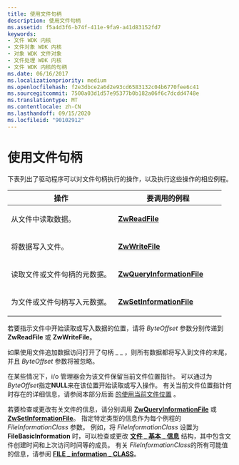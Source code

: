```yaml
---
title: 使用文件句柄
description: 使用文件句柄
ms.assetid: f5a4d3f6-b74f-411e-9fa9-a41d83152fd7
keywords:
- 文件 WDK 内核
- 文件对象 WDK 内核
- 对象 WDK 文件对象
- 文件处理 WDK 内核
- 文件 WDK 内核的句柄
ms.date: 06/16/2017
ms.localizationpriority: medium
ms.openlocfilehash: f2e3dbce2a6d2e93cd6583132c04b6770fee6c41
ms.sourcegitcommit: 7500a03d1d57e95377b0b182a06f6c7dcdd4748e
ms.translationtype: MT
ms.contentlocale: zh-CN
ms.lasthandoff: 09/15/2020
ms.locfileid: "90102912"
---
```

# <a name="using-a-file-handle"></a>使用文件句柄





下表列出了驱动程序可以对文件句柄执行的操作，以及执行这些操作的相应例程。

<table>
<colgroup>
<col width="50%" />
<col width="50%" />
</colgroup>
<thead>
<tr class="header">
<th>操作</th>
<th>要调用的例程</th>
</tr>
</thead>
<tbody>
<tr class="odd">
<td><p>从文件中读取数据。</p></td>
<td><p><a href="/windows-hardware/drivers/ddi/ntifs/nf-ntifs-ntreadfile" data-raw-source="[&lt;strong&gt;ZwReadFile&lt;/strong&gt;](/windows-hardware/drivers/ddi/ntifs/nf-ntifs-ntreadfile)"><strong>ZwReadFile</strong></a></p></td>
</tr>
<tr class="even">
<td><p>将数据写入文件。</p></td>
<td><p><a href="/windows-hardware/drivers/ddi/ntifs/nf-ntifs-ntwritefile" data-raw-source="[&lt;strong&gt;ZwWriteFile&lt;/strong&gt;](/windows-hardware/drivers/ddi/ntifs/nf-ntifs-ntwritefile)"><strong>ZwWriteFile</strong></a></p></td>
</tr>
<tr class="odd">
<td><p>读取文件或文件句柄的元数据。</p></td>
<td><p><a href="/windows-hardware/drivers/ddi/ntifs/nf-ntifs-ntqueryinformationfile" data-raw-source="[&lt;strong&gt;ZwQueryInformationFile&lt;/strong&gt;](/windows-hardware/drivers/ddi/ntifs/nf-ntifs-ntqueryinformationfile)"><strong>ZwQueryInformationFile</strong></a></p></td>
</tr>
<tr class="even">
<td><p>为文件或文件句柄写入元数据。</p></td>
<td><p><a href="/windows-hardware/drivers/ddi/ntifs/nf-ntifs-ntsetinformationfile" data-raw-source="[&lt;strong&gt;ZwSetInformationFile&lt;/strong&gt;](/windows-hardware/drivers/ddi/ntifs/nf-ntifs-ntsetinformationfile)"><strong>ZwSetInformationFile</strong></a></p></td>
</tr>
</tbody>
</table>

 

若要指示文件中开始读取或写入数据的位置，请将 *ByteOffset* 参数分别传递到 **ZwReadFile** 或 **ZwWriteFile**。

如果使用文件追加数据访问打开了句柄 \_ \_ ，则所有数据都将写入到文件的末尾，并且 *ByteOffset* 参数将被忽略。

在某些情况下，i/o 管理器会为该文件保留当前文件位置指针。 可以通过为*ByteOffset*指定**NULL**来在该位置开始读取或写入操作。 有关当前文件位置指针何时存在的详细信息，请参阅本部分后面 [的使用当前文件位置](using-the-current-file-position.md) 。

若要检查或更改有关文件的信息，请分别调用 [**ZwQueryInformationFile**](/windows-hardware/drivers/ddi/ntifs/nf-ntifs-ntqueryinformationfile) 或 [**ZwSetInformationFile**](/windows-hardware/drivers/ddi/ntifs/nf-ntifs-ntsetinformationfile)。 指定特定类型的信息作为每个例程的 *FileInformationClass* 参数。 例如，将 *FileInformationClass* 设置为 **FileBasicInformation** 时，可以检查或更改 [**文件 \_ 基本 \_ 信息**](/windows-hardware/drivers/ddi/wdm/ns-wdm-_file_basic_information) 结构，其中包含文件创建时间和上次访问时间等的成员。 有关 *FileInformationClass*的所有可能值的信息，请参阅 [**FILE \_ information \_ CLASS**](/windows-hardware/drivers/ddi/wdm/ne-wdm-_file_information_class)。

